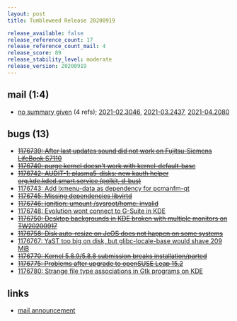 ```yaml
---
layout: post
title: Tumbleweed Release 20200919

release_available: false
release_reference_count: 17
release_reference_count_mail: 4
release_score: 89
release_stability_level: moderate
release_version: 20200919
---
```


## mail (1:4)

- [no summary given](https://github.com/boombatower/tumbleweed-review/issues/10) (4 refs); [2021-02.3046](https://github.com/boombatower/tumbleweed-review/issues/10), [2021-03.2437](https://github.com/boombatower/tumbleweed-review/issues/10), [2021-04.2080](https://github.com/boombatower/tumbleweed-review/issues/10)

## bugs (13)

<!--more-->

- ~~[1176739: After last updates sound did not work on Fujitsu-Siemens LifeBook S7110](https://bugzilla.opensuse.org/show_bug.cgi?id=1176739)~~
- ~~[1176740: purge kernel doesn't work with kernel-default-base](https://bugzilla.opensuse.org/show_bug.cgi?id=1176740)~~
- ~~[1176742: AUDIT-1: plasma5-disks: new kauth helper org.kde.kded.smart.service (polkit, d-bus)](https://bugzilla.opensuse.org/show_bug.cgi?id=1176742)~~
- [1176743: Add lxmenu-data as dependency for pcmanfm-qt](https://bugzilla.opensuse.org/show_bug.cgi?id=1176743)
- ~~[1176745: Missing dependencies libvirtd](https://bugzilla.opensuse.org/show_bug.cgi?id=1176745)~~
- ~~[1176746: ignition: umount /sysroot/home: invalid](https://bugzilla.opensuse.org/show_bug.cgi?id=1176746)~~
- [1176748: Evolution wont connect to G-Suite in KDE](https://bugzilla.opensuse.org/show_bug.cgi?id=1176748)
- ~~[1176750: Desktop backgrounds in KDE broken with multiple monitors on TW20200917](https://bugzilla.opensuse.org/show_bug.cgi?id=1176750)~~
- ~~[1176758: Disk auto-resize on JeOS does not happen on some systems](https://bugzilla.opensuse.org/show_bug.cgi?id=1176758)~~
- [1176767: YaST too big on disk, but glibc-locale-base would shave 209 MiB](https://bugzilla.opensuse.org/show_bug.cgi?id=1176767)
- ~~[1176770: Kernel 5.8.9/5.8.8 submission breaks installation/parted](https://bugzilla.opensuse.org/show_bug.cgi?id=1176770)~~
- ~~[1176775: Problems after upgrade to openSUSE Leap 15.2](https://bugzilla.opensuse.org/show_bug.cgi?id=1176775)~~
- [1176780: Strange file type associations in Gtk programs on KDE](https://bugzilla.opensuse.org/show_bug.cgi?id=1176780)



## links

- [mail announcement](https://github.com/boombatower/tumbleweed-review/issues/10)
